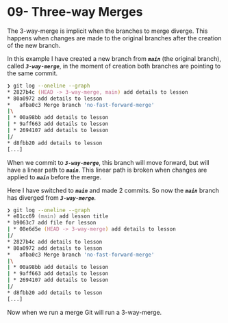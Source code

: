 # 09- Three-way Merges

The 3-way-merge is implicit when the branches to merge diverge. This happens when changes are made to the original branches after the creation of the new branch.

In this example I have created a new branch from ***`main`*** (the original branch), called ***`3-way-merge`***, in the moment of creation both branches are pointing to the same commit.

```zsh
❯ git log --oneline --graph
* 2827b4c (HEAD -> 3-way-merge, main) add details to lesson
* 80a0972 add details to lesson
*   afba0c3 Merge branch 'no-fast-forward-merge'
|\
| * 00a98bb add details to lesson
| * 9aff663 add details to lesson
| * 2694107 add details to lesson
|/
* d8fbb20 add details to lesson
[...]
```

When we commit to ***`3-way-merge`***, this branch will move forward, but will have a linear path to ***`main`***. This linear path is broken when changes are applied to ***`main`*** before the merge.

Here I have switched to ***`main`*** and made 2 commits. So now the ***`main`*** branch has diverged from ***`3-way-merge`***.

```zsh
❯ git log --oneline --graph
* e81cc69 (main) add lesson title
* b9063c7 add file for lesson
| * 08e6d5e (HEAD -> 3-way-merge) add details to lesson
|/
* 2827b4c add details to lesson
* 80a0972 add details to lesson
*   afba0c3 Merge branch 'no-fast-forward-merge'
|\
| * 00a98bb add details to lesson
| * 9aff663 add details to lesson
| * 2694107 add details to lesson
|/
* d8fbb20 add details to lesson
[...]
```

Now when we run a merge Git will run a 3-way-merge.
